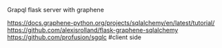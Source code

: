 Grapql flask server with graphene

https://docs.graphene-python.org/projects/sqlalchemy/en/latest/tutorial/
https://github.com/alexisrolland/flask-graphene-sqlalchemy
https://github.com/profusion/sgqlc #client side

